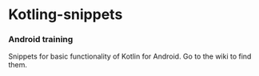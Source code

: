 # Kotling-snippets

### Android training

Snippets for basic functionality of Kotlin for Android. Go to the wiki to find them.
